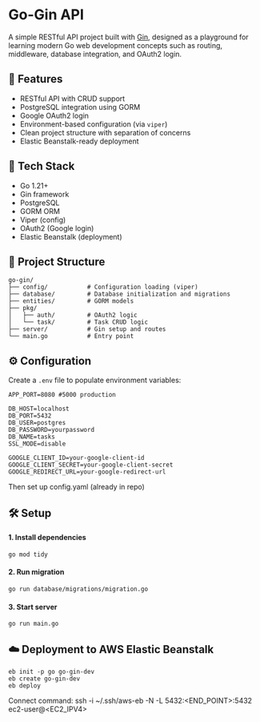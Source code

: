 # Go-Gin API

A simple RESTful API project built with [Gin](https://github.com/gin-gonic/gin), designed as a playground for learning modern Go web development concepts such as routing, middleware, database integration, and OAuth2 login.

## 🚀 Features

- RESTful API with CRUD support
- PostgreSQL integration using GORM
- Google OAuth2 login
- Environment-based configuration (via `viper`)
- Clean project structure with separation of concerns
- Elastic Beanstalk-ready deployment

## 🧱 Tech Stack

- Go 1.21+
- Gin framework
- PostgreSQL
- GORM ORM
- Viper (config)
- OAuth2 (Google login)
- Elastic Beanstalk (deployment)

## 📂 Project Structure

```text
go-gin/
├── config/           # Configuration loading (viper)
├── database/         # Database initialization and migrations
├── entities/         # GORM models
├── pkg/
│   ├── auth/         # OAuth2 logic
│   └── task/         # Task CRUD logic
├── server/           # Gin setup and routes
└── main.go           # Entry point
```

## ⚙️ Configuration
Create a `.env` file to populate environment variables:

```env
APP_PORT=8080 #5000 production

DB_HOST=localhost
DB_PORT=5432
DB_USER=postgres
DB_PASSWORD=yourpassword
DB_NAME=tasks
SSL_MODE=disable

GOOGLE_CLIENT_ID=your-google-client-id
GOOGLE_CLIENT_SECRET=your-google-client-secret
GOOGLE_REDIRECT_URL=your-google-redirect-url
```

Then set up config.yaml (already in repo)

## 🛠 Setup

#### 1. Install dependencies
``` go mod tidy ```

#### 2. Run migration
``` go run database/migrations/migration.go ```

#### 3. Start server
``` go run main.go ```

## ☁️ Deployment to AWS Elastic Beanstalk
```
eb init -p go go-gin-dev
eb create go-gin-dev
eb deploy
```

Connect command: ssh -i ~/.ssh/aws-eb -N -L 5432:<END_POINT>:5432 ec2-user@<EC2_IPV4>

